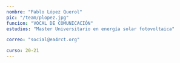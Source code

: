 ```yaml
---
nombre: "Pablo López Querol"
pic: "/team/plopez.jpg"
funcion: "VOCAL DE COMUNICACIÓN"
estudios: "Master Universitario en energía solar fotovoltaica"

correo: "social@ea4rct.org"

curso: 20-21
---
```

